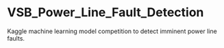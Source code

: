 # VSB_Power_Line_Fault_Detection
Kaggle machine learning model competition to detect imminent power line faults.
